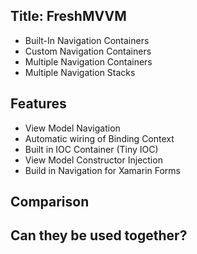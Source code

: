 Title: FreshMVVM
---

* Built-In Navigation Containers
* Custom Navigation Containers
* Multiple Navigation Containers
* Multiple Navigation Stacks

## Features

- View Model Navigation
- Automatic wiring of Binding Context
- Built in IOC Container (Tiny IOC)
- View Model Constructor Injection
- Build in Navigation for Xamarin Forms


## Comparison


## Can they be used together?
